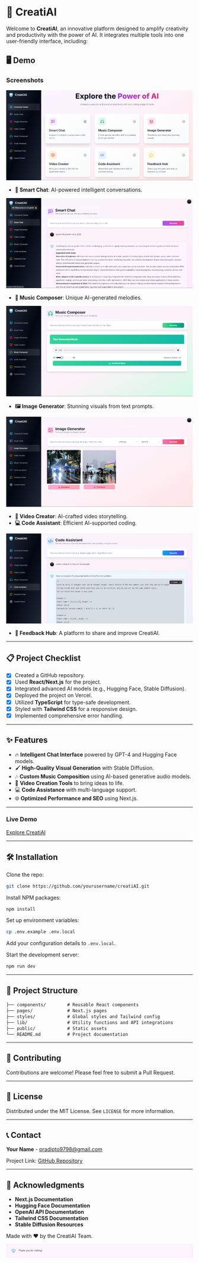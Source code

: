# 🚀 CreatiAI

Welcome to **CreatiAI**, an innovative platform designed to amplify creativity and productivity with the power of AI. It integrates multiple tools into one user-friendly interface, including:

## 🖥️ Demo

### Screenshots
![Feature Overview](imgs/createai%20(1).png)


- **🧠 Smart Chat**: AI-powered intelligent conversations.

<div align="center">
   <img src = "imgs/createai%20(2).png">
</div>

- **🎵 Music Composer**: Unique AI-generated melodies.

<div align="center">
   <img src = "imgs/create%20(1).png">
</div>


- **🖼️ Image Generator**: Stunning visuals from text prompts.

<div align="center">
   <img src = "imgs/create%20(2).png">
</div>

- **🎥 Video Creator**: AI-crafted video storytelling.
- **💻 Code Assistant**: Efficient AI-supported coding.

<div align="center">
   <img src = "imgs/create%20(3).png">
</div>

- **💬 Feedback Hub**: A platform to share and improve CreatiAI.

---

## 📋 Project Checklist

- [x] Created a GitHub repository.
- [x] Used **React/Next.js** for the project.
- [x] Integrated advanced AI models (e.g., Hugging Face, Stable Diffusion).
- [x] Deployed the project on Vercel.
- [x] Utilized **TypeScript** for type-safe development.
- [x] Styled with **Tailwind CSS** for a responsive design.
- [x] Implemented comprehensive error handling.

---

## ✨ Features

- 🔥 **Intelligent Chat Interface** powered by GPT-4 and Hugging Face models.
- 🖌️ **High-Quality Visual Generation** with Stable Diffusion.
- 🎶 **Custom Music Composition** using AI-based generative audio models.
- 🎥 **Video Creation Tools** to bring ideas to life.
- 💻 **Code Assistance** with multi-language support.
- 🌐 **Optimized Performance and SEO** using Next.js.

---

### Live Demo
[Explore CreatiAI](https://creatiAI-demo.vercel.app)

---

## 🛠️ Installation

Clone the repo:

```bash
git clone https://github.com/yourusername/creatiAI.git
```

Install NPM packages:

```bash
npm install
```

Set up environment variables:

```bash
cp .env.example .env.local
```

Add your configuration details to `.env.local`.

Start the development server:

```bash
npm run dev
```

---

## 📁 Project Structure

```plaintext
├── components/        # Reusable React components
├── pages/             # Next.js pages
├── styles/            # Global styles and Tailwind config
├── lib/               # Utility functions and API integrations
├── public/            # Static assets
└── README.md          # Project documentation
```

---

## 🤝 Contributing

Contributions are welcome! Please feel free to submit a Pull Request.

---

## 📜 License

Distributed under the MIT License. See `LICENSE` for more information.

---

## 📞 Contact

**Your Name** - pradipto9798@gmail.com

Project Link: [GitHub Repository](https://github.com/Pradipta7171/CreatAI-Build-The-Future.git)

---

## 🙏 Acknowledgments

- **Next.js Documentation**
- **Hugging Face Documentation**
- **OpenAI API Documentation**
- **Tailwind CSS Documentation**
- **Stable Diffusion Resources**

Made with ❤️ by the CreatiAI Team.

![Thank You](imgs/createai%20(3).png)
